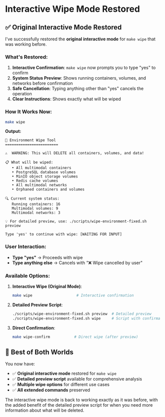 # Interactive Wipe Mode Restored

## ✅ Original Interactive Mode Restored

I've successfully restored the **original interactive mode** for `make wipe` that was working before.

### **What's Restored:**

1. **Interactive Confirmation**: `make wipe` now prompts you to type "yes" to confirm
2. **System Status Preview**: Shows running containers, volumes, and networks before confirmation
3. **Safe Cancellation**: Typing anything other than "yes" cancels the operation
4. **Clear Instructions**: Shows exactly what will be wiped

### **How It Works Now:**

```bash
make wipe
```

**Output:**
```
🧹 Environment Wipe Tool
========================

⚠️  WARNING: This will DELETE all containers, volumes, and data!

📋 What will be wiped:
   • All multimodal containers
   • PostgreSQL database volumes
   • MinIO object storage volumes
   • Redis cache volumes
   • All multimodal networks
   • Orphaned containers and volumes

🔍 Current system status:
   Running containers: 16
   Multimodal volumes: 9
   Multimodal networks: 3

💡 For detailed preview, use: ./scripts/wipe-environment-fixed.sh preview

Type 'yes' to continue with wipe: [WAITING FOR INPUT]
```

### **User Interaction:**
- **Type "yes"** → Proceeds with wipe
- **Type anything else** → Cancels with "❌ Wipe cancelled by user"

### **Available Options:**

1. **Interactive Wipe (Original Mode)**:
   ```bash
   make wipe                    # Interactive confirmation
   ```

2. **Detailed Preview Script**:
   ```bash
   ./scripts/wipe-environment-fixed.sh preview  # Detailed preview
   ./scripts/wipe-environment-fixed.sh wipe     # Script with confirmation
   ```

3. **Direct Confirmation**:
   ```bash
   make wipe-confirm           # Direct wipe (after preview)
   ```

## 🎯 Best of Both Worlds

You now have:
- ✅ **Original interactive mode** restored for `make wipe`
- ✅ **Detailed preview script** available for comprehensive analysis
- ✅ **Multiple wipe options** for different use cases
- ✅ **All extended commands** preserved

The interactive wipe mode is back to working exactly as it was before, with the added benefit of the detailed preview script for when you need more information about what will be deleted.
